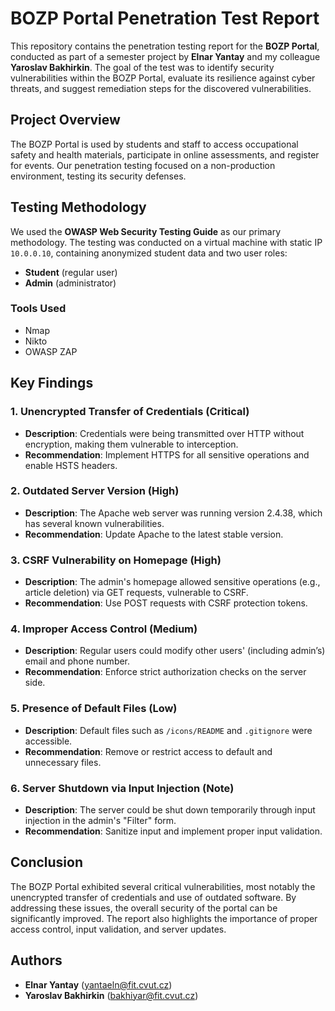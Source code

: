 # BOZP Portal Penetration Test Report

This repository contains the penetration testing report for the **BOZP Portal**, conducted as part of a semester project by **Elnar Yantay** and my colleague **Yaroslav Bakhirkin**. The goal of the test was to identify security vulnerabilities within the BOZP Portal, evaluate its resilience against cyber threats, and suggest remediation steps for the discovered vulnerabilities.

## Project Overview

The BOZP Portal is used by students and staff to access occupational safety and health materials, participate in online assessments, and register for events. Our penetration testing focused on a non-production environment, testing its security defenses.

## Testing Methodology

We used the **OWASP Web Security Testing Guide** as our primary methodology. The testing was conducted on a virtual machine with static IP `10.0.0.10`, containing anonymized student data and two user roles:
- **Student** (regular user)
- **Admin** (administrator)

### Tools Used
- Nmap
- Nikto
- OWASP ZAP

## Key Findings

### 1. Unencrypted Transfer of Credentials (Critical)
- **Description**: Credentials were being transmitted over HTTP without encryption, making them vulnerable to interception.
- **Recommendation**: Implement HTTPS for all sensitive operations and enable HSTS headers.

### 2. Outdated Server Version (High)
- **Description**: The Apache web server was running version 2.4.38, which has several known vulnerabilities.
- **Recommendation**: Update Apache to the latest stable version.

### 3. CSRF Vulnerability on Homepage (High)
- **Description**: The admin's homepage allowed sensitive operations (e.g., article deletion) via GET requests, vulnerable to CSRF.
- **Recommendation**: Use POST requests with CSRF protection tokens.

### 4. Improper Access Control (Medium)
- **Description**: Regular users could modify other users' (including admin’s) email and phone number.
- **Recommendation**: Enforce strict authorization checks on the server side.

### 5. Presence of Default Files (Low)
- **Description**: Default files such as `/icons/README` and `.gitignore` were accessible.
- **Recommendation**: Remove or restrict access to default and unnecessary files.

### 6. Server Shutdown via Input Injection (Note)
- **Description**: The server could be shut down temporarily through input injection in the admin's "Filter" form.
- **Recommendation**: Sanitize input and implement proper input validation.

## Conclusion

The BOZP Portal exhibited several critical vulnerabilities, most notably the unencrypted transfer of credentials and use of outdated software. By addressing these issues, the overall security of the portal can be significantly improved. The report also highlights the importance of proper access control, input validation, and server updates.

## Authors
- **Elnar Yantay** (yantaeln@fit.cvut.cz)
- **Yaroslav Bakhirkin** (bakhiyar@fit.cvut.cz)

